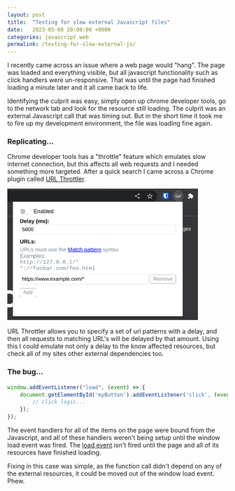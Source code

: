 ```yaml
---
layout: post
title:  "Testing for slow external Javascript files"
date:   2023-05-08 20:00:00 +0000
categories: javascript web
permalink: /testing-for-slow-external-js/
---
```


I recently came across an issue where a web page would "hang". The page was loaded and everything visible, but all javascript functionality such as click handlers were un-responsive. That was until the page had finished loading a minute later and it all came back to life.

Identifying the culprit was easy, simply open up chrome developer tools, go to the network tab and look for the resource still loading. The culprit was an external Javascript call that was timing out. But in the short time it took me to fire up my development environment, the file was loading fine again.

### Replicating...

Chrome developer tools has a "throttle" feature which emulates slow internet connection, but this affects all web requests and I needed something more targeted. After a quick search I came across a Chrome plugin called [URL Throttler](https://chrome.google.com/webstore/detail/url-throttler/kpkeghonflnkockcnaegmphgdldfnden).

<img src="/assets/images/url-throttler.png" alt="URL Throttler screen grab" style="max-height:300px">

URL Throttler allows you to specify a set of url patterns with a delay, and then all requests to matching URL's will be delayed by that amount. Using this I could emulate not only a delay to the know affected resources, but check all of my sites other external dependencies too.

### The bug...

```javascript
window.addEventListener("load", (event) => {
    document.getElementById('myButton').addEventListener('click', (event) => {
        // click logic...
    });
});
```

The event handlers for all of the items on the page were bound from the Javascript, and all of these handlers weren't being setup until the window load event was fired. The [load event](https://developer.mozilla.org/en-US/docs/Web/API/Window/load_event) isn't fired until the page and all of its resources have finished loading.

Fixing in this case was simple, as the function call didn't depend on any of the external resources, it could be moved out of the window load event. Phew.